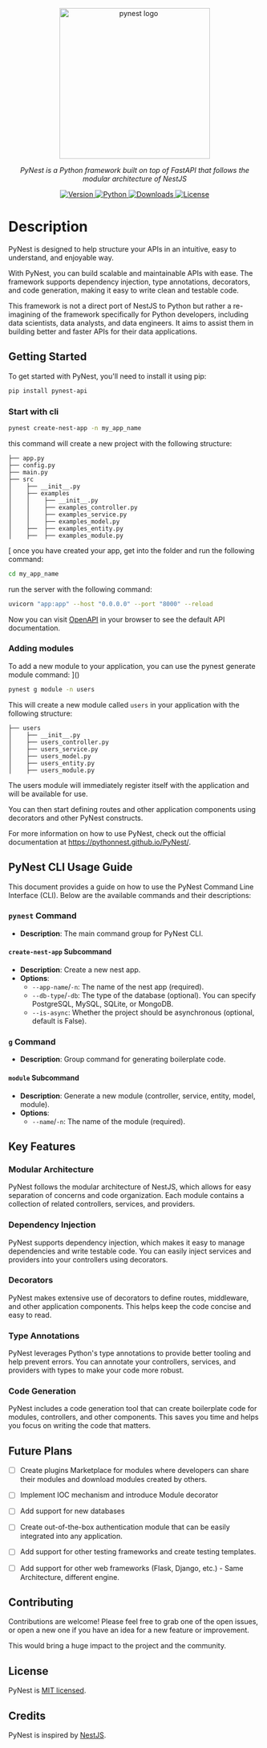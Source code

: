 <p align="center">
  <img src="docs/imgs/pynest_new_logo_opt-removebg-preview.jpeg" title="pynest logo" width="300">
</p>
<p align="center">
    <em>PyNest is a Python framework built on top of FastAPI that follows the modular architecture of NestJS</em>
</p>
<p align="center">
    <a href="https://pypi.org/project/pynest-api">
        <img src="https://img.shields.io/pypi/v/pynest-api?color=%2334D058&label=pypi%20package" alt="Version">
    </a>
    <a href="https://pypi.org/project/pynest-api">
        <img src="https://img.shields.io/pypi/pyversions/pynest-api.svg?color=%2334D058" alt="Python">
    </a>
    <a href="https://pepy.tech/project/pynest-api">
        <img src="https://static.pepy.tech/personalized-badge/pynest-api?period=total&units=international_system&left_color=grey&right_color=brightgreen&left_text=Downloads" alt="Downloads">
    </a>
    <a href="https://github.com/PythonNest/PyNest/blob/main/LICENSE">
        <img src="https://img.shields.io/github/license/PythonNest/Pynest" alt="License">
    </a>
</p>


# Description

PyNest is designed to help structure your APIs in an intuitive, easy to understand, and enjoyable way.

With PyNest, you can build scalable and maintainable APIs with ease. The framework supports dependency injection, type annotations, decorators, and code generation, making it easy to write clean and testable code.

This framework is not a direct port of NestJS to Python but rather a re-imagining of the framework specifically for Python developers, including data scientists, data analysts, and data engineers. It aims to assist them in building better and faster APIs for their data applications.

## Getting Started
To get started with PyNest, you'll need to install it using pip:

```bash
pip install pynest-api
```

### Start with cli
```bash
pynest create-nest-app -n my_app_name
```

this command will create a new project with the following structure:

```text
├── app.py
├── config.py
├── main.py
├── src
│    ├── __init__.py
│    ├── examples
│    │    ├── __init__.py
│    │    ├── examples_controller.py
│    │    ├── examples_service.py
│    │    ├── examples_model.py
│    ├──  ├── examples_entity.py
│    ├──  ├── examples_module.py
```
[
once you have created your app, get into the folder and run the following command:

```bash
cd my_app_name
```

run the server with the following command:

```bash
uvicorn "app:app" --host "0.0.0.0" --port "8000" --reload
```

Now you can visit [OpenAPI](http://localhost:8000/docs) in your browser to see the default API documentation.

### Adding modules

To add a new module to your application, you can use the pynest generate module command:
]()
```bash
pynest g module -n users
```

This will create a new module called ```users``` in your application with the following structure:

```text
├── users
│    ├── __init__.py
│    ├── users_controller.py
│    ├── users_service.py
│    ├── users_model.py
│    ├── users_entity.py
│    ├── users_module.py
```

The users module will immediately register itself with the application and will be available for use.

You can then start defining routes and other application components using decorators and other PyNest constructs.

For more information on how to use PyNest, check out the official documentation at https://pythonnest.github.io/PyNest/.

## PyNest CLI Usage Guide

This document provides a guide on how to use the PyNest Command Line Interface (CLI). Below are the available commands and their descriptions:

### `pynest` Command

- **Description**: The main command group for PyNest CLI.

#### `create-nest-app` Subcommand

- **Description**: Create a new nest app.
- **Options**:
  - `--app-name`/`-n`: The name of the nest app (required).
  - `--db-type`/`-db`: The type of the database (optional). You can specify PostgreSQL, MySQL, SQLite, or MongoDB.
  - `--is-async`: Whether the project should be asynchronous (optional, default is False).

### `g` Command

- **Description**: Group command for generating boilerplate code.

#### `module` Subcommand

- **Description**: Generate a new module (controller, service, entity, model, module).
- **Options**:
  - `--name`/`-n`: The name of the module (required).

## Key Features
### Modular Architecture

PyNest follows the modular architecture of NestJS, which allows for easy separation of concerns and code organization. Each module contains a collection of related controllers, services, and providers.

### Dependency Injection
PyNest supports dependency injection, which makes it easy to manage dependencies and write testable code. You can easily inject services and providers into your controllers using decorators.


### Decorators

PyNest makes extensive use of decorators to define routes, middleware, and other application components. This helps keep the code concise and easy to read.

### Type Annotations

PyNest leverages Python's type annotations to provide better tooling and help prevent errors. You can annotate your controllers, services, and providers with types to make your code more robust.

### Code Generation

PyNest includes a code generation tool that can create boilerplate code for modules, controllers, and other components. This saves you time and helps you focus on writing the code that matters.

## Future Plans

- [ ] Create plugins Marketplace for modules where developers can share their modules and download modules created by others.
- [ ] Implement IOC mechanism and introduce Module decorator
- [ ] Add support for new databases
- [ ] Create out-of-the-box authentication module that can be easily integrated into any application.
- [ ] Add support for other testing frameworks and create testing templates.
- [ ] Add support for other web frameworks (Flask, Django, etc.) - Same Architecture, different engine.


## Contributing

Contributions are welcome! Please feel free to grab one of the open issues,
or open a new one if you have an idea for a new feature or improvement.

This would bring a huge impact to the project and the community.

## License

PyNest is [MIT licensed](LICENSE).

## Credits

PyNest is inspired by [NestJS](https://nestjs.com/).
